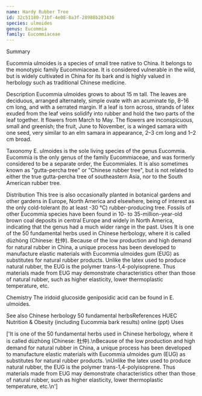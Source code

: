 ```yaml
---
name: Hardy Rubber Tree
id: 32c51180-71bf-4e08-8a3f-28988b283436
species: ulmoides
genus: Eucommia
family: Eucommiaceae
---
```

Summary



Eucommia ulmoides is a species of small tree native to China. It belongs to the monotypic family  Eucommiaceae. It is considered vulnerable in the wild, but is widely cultivated in China for its bark and is highly valued in herbology such as traditional Chinese medicine.

Description
Eucommia ulmoides grows to about 15 m tall. The leaves are deciduous, arranged alternately, simple ovate with an acuminate tip, 8–16 cm long, and with a serrated margin. If a leaf is torn across, strands of latex exuded from the leaf veins solidify into rubber and hold the two parts of the leaf together. It flowers from March to May. The flowers are inconspicuous, small and greenish; the fruit, June to November, is a winged samara with one seed, very similar to an elm samara in appearance, 2–3 cm long and 1–2 cm broad.

Taxonomy
E. ulmoides is the sole living species of the genus Eucommia. Eucommia is the only genus of the family Eucommiaceae, and was formerly considered to be a separate order, the Eucommiales. It is also sometimes known as "gutta-percha tree" or "Chinese rubber tree", but is not related to either the true gutta-percha tree of southeastern Asia, nor to the South American rubber tree.

Distribution
This tree is also occasionally planted in botanical gardens and other gardens in Europe, North America and elsewhere, being of interest as the only cold-tolerant (to at least -30 °C) rubber-producing tree.
Fossils of other Eucommia species have been found in 10- to 35-million-year-old brown coal deposits in central Europe and widely in North America, indicating that the genus had a much wider range in the past.
Uses
It is one of the 50 fundamental herbs used in Chinese herbology, where it is called dùzhòng (Chinese: 杜仲).
Because of the low production and high demand for natural rubber in China, a unique process has been developed to manufacture elastic materials with Eucommia ulmoides gum (EUG) as substitutes for natural rubber products. 
Unlike the latex used to produce natural rubber, the EUG is the polymer trans-1,4-polyisoprene. Thus materials made from EUG may demonstrate characteristics other than those of natural rubber, such as higher elasticity, lower thermoplastic temperature, etc.

Chemistry
The iridoid glucoside geniposidic acid can be found in E. ulmoides.

See also
Chinese herbology 50 fundamental herbsReferences
HUEC Nutrition & Obesity (including Eucommia bark results) online (ppt)
Uses

['It is one of the 50 fundamental herbs used in Chinese herbology, where it is called dùzhòng (Chinese: 杜仲).\nBecause of the low production and high demand for natural rubber in China, a unique process has been developed to manufacture elastic materials with Eucommia ulmoides gum (EUG) as substitutes for natural rubber products. \nUnlike the latex used to produce natural rubber, the EUG is the polymer trans-1,4-polyisoprene. Thus materials made from EUG may demonstrate characteristics other than those of natural rubber, such as higher elasticity, lower thermoplastic temperature, etc.\n']
